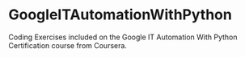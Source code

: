 # GoogleITAutomationWithPython
Coding Exercises included on the Google IT Automation With Python Certification course from Coursera.

